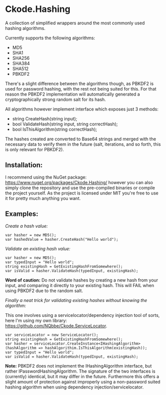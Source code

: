 # Ckode.Hashing
A collection of simplified wrappers around the most commonly used hashing algorithms.

Currently supports the following algorithms:
- MD5
- SHA1
- SHA256
- SHA384
- SHA512
- PBKDF2

There's a slight difference between the algorithms though, as PBKDF2 is used for password hashing, with the rest not being suited for this.
For that reason the PBKDF2 implementation will automatically generated a cryptographically strong random salt for its hash.

All algorithms however implement interface which exposes just 3 methods:
- string CreateHash(string input);
- bool ValidateHash(string input, string correctHash);
- bool IsThisAlgorithm(string correctHash);

The hashes created are converted to Base64 strings and merged with the necessary data to verify them in the future (salt, iterations, and so forth, this is only relevant for PBKDF2).

## Installation:

I recommend using the NuGet package: https://www.nuget.org/packages/Ckode.Hashing/ however you can also simply clone the repository and use the pre-compiled binaries or compile the project yourself.
As the project is licensed under MIT you're free to use it for pretty much anything you want.

## Examples:

*Create a hash value:*

    var hasher = new MD5();
    var hashedValue = hasher.CreateHash("Hello world");
    

*Validate an existing hash value:*

    var hasher = new MD5();
    var typedInput = "Hello world";
    string existingHash = GetExistingHashFromSomewhere();
    var isValid = hasher.ValidateHash(typedInput, existingHash);
    
    
**Word of caution:**
Do not validate hashes by creating a new hash from your input, and comparing it directly to your existing hash. This will FAIL when using PBKDF2 due to the random salt.


*Finally a neat trick for validating existing hashes without knowing the algorithm:*

This one involves using a servicelocator/dependency injection tool of sorts, here I'm using my own library: https://github.com/NQbbe/Ckode.ServiceLocator.

    var serviceLocator = new ServiceLocator();
    string existingHash = GetExistingHashFromSomewhere();
    var hasher = serviceLocator.CreateInstance<IHashingAlgorithm>(hashAlgorithm => hashAlgorithim.IsThisAlgorithm(existingHash));
    var typedInput = "Hello world";
    var isValid = hasher.ValidateHash(typedInput, existingHash);
    
**Note:**
PBKDF2 does not implement the IHashingAlgorithm interface, but rather IPasswordHashingAlgorithm. The signature of the two interfaces is (currently) identical, but it may differ in the future.
Furthermore this offers a slight amount of protection against improperly using a non-password suited hashing algorithm when using dependency injection/servicelocator.
